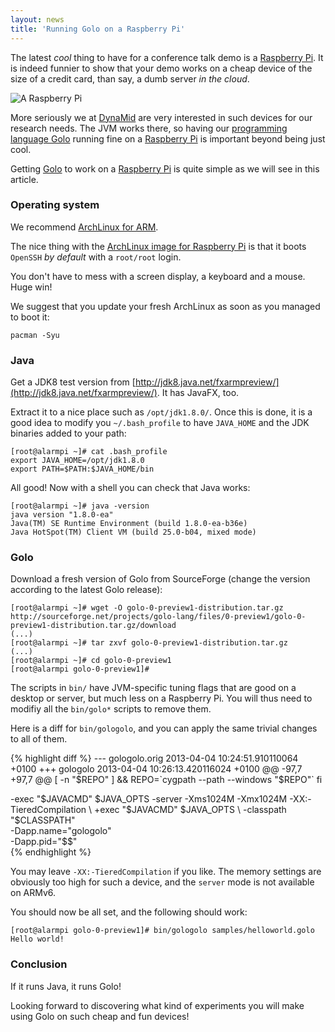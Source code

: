 ```yaml
---
layout: news
title: 'Running Golo on a Raspberry Pi'
---
```


The latest *cool* thing to have for a conference talk demo is a [Raspberry Pi](http://www.raspberrypi.org/).
It is indeed funnier to show that your demo works on a cheap device of the size of a credit card, than say, a dumb server
*in the cloud*.

![A Raspberry Pi](http://farm9.staticflickr.com/8527/8571661508_4264ba0dda_c_d.jpg)

More seriously we at [DynaMid](http://dynamid.citi-lab.fr) are very interested in such devices for our research
needs. The JVM works there, so having our [programming language Golo](http://golo-lang.org/) running fine on a
[Raspberry Pi](http://www.raspberrypi.org/) is important beyond being just cool.

Getting [Golo](http://golo-lang.org/) to work on a [Raspberry Pi](http://www.raspberrypi.org/) is quite simple
as we will see in this article.

### Operating system

We recommend [ArchLinux for ARM](http://archlinuxarm.org).

The nice thing with the [ArchLinux image for Raspberry Pi](http://archlinuxarm.org/platforms/armv6/raspberry-pi)
is that it boots `OpenSSH` *by default* with a `root/root` login.

You don't have to mess with a screen display, a keyboard and a mouse. Huge win!

We suggest that you update your fresh ArchLinux as soon as you managed to boot it:

    pacman -Syu

### Java

Get a JDK8 test version from [http://jdk8.java.net/fxarmpreview/](http://jdk8.java.net/fxarmpreview/).
It has JavaFX, too.

Extract it to a nice place such as `/opt/jdk1.8.0/`.
Once this is done, it is a good idea to modify you `~/.bash_profile` to have `JAVA_HOME` and the JDK
binaries added to your path:

    [root@alarmpi ~]# cat .bash_profile
    export JAVA_HOME=/opt/jdk1.8.0
    export PATH=$PATH:$JAVA_HOME/bin

All good! Now with a shell you can check that Java works:

    [root@alarmpi ~]# java -version
    java version "1.8.0-ea"
    Java(TM) SE Runtime Environment (build 1.8.0-ea-b36e)
    Java HotSpot(TM) Client VM (build 25.0-b04, mixed mode)

### Golo

Download a fresh version of Golo from SourceForge (change the version according to the latest Golo release):

    [root@alarmpi ~]# wget -O golo-0-preview1-distribution.tar.gz http://sourceforge.net/projects/golo-lang/files/0-preview1/golo-0-preview1-distribution.tar.gz/download
    (...)
    [root@alarmpi ~]# tar zxvf golo-0-preview1-distribution.tar.gz
    (...)
    [root@alarmpi ~]# cd golo-0-preview1
    [root@alarmpi golo-0-preview1]#

The scripts in `bin/` have JVM-specific tuning flags that are good on a desktop or server, but much less on a Raspberry Pi.
You will thus need to modifiy all the `bin/golo*` scripts to remove them.

Here is a diff for `bin/gologolo`, and you can apply the same trivial changes to all of them.

{% highlight diff %}
--- gologolo.orig	2013-04-04 10:24:51.910110064 +0100
+++ gologolo	2013-04-04 10:26:13.420116024 +0100
@@ -97,7 +97,7 @@
   [ -n "$REPO" ] && REPO=`cygpath --path --windows "$REPO"`
 fi

-exec "$JAVACMD" $JAVA_OPTS -server -Xms1024M -Xmx1024M -XX:-TieredCompilation \
+exec "$JAVACMD" $JAVA_OPTS \
   -classpath "$CLASSPATH" \
   -Dapp.name="gologolo" \
   -Dapp.pid="$$" \
{% endhighlight %}

You may leave `-XX:-TieredCompilation` if you like. The memory settings are obviously too high for such a device, and the
`server` mode is not available on ARMv6.

You should now be all set, and the following should work:

    [root@alarmpi golo-0-preview1]# bin/gologolo samples/helloworld.golo
    Hello world!

### Conclusion

If it runs Java, it runs Golo!

Looking forward to discovering what kind of experiments you will make using Golo on such cheap and fun devices!
